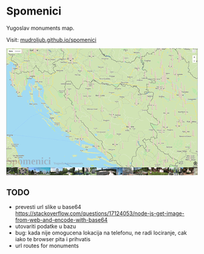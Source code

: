 # Spomenici

Yugoslav monuments map.

Visit: [mudroljub.github.io/spomenici](https://mudroljub.github.io/spomenici/)

[![](screen.png)](https://mudroljub.github.io/spomenici/)

## TODO

- prevesti url slike u base64 https://stackoverflow.com/questions/17124053/node-js-get-image-from-web-and-encode-with-base64
- utovariti podatke u bazu
- bug: kada nije omogucena lokacija na telefonu, ne radi lociranje, cak iako te browser pita i prihvatis
- url routes for monuments
